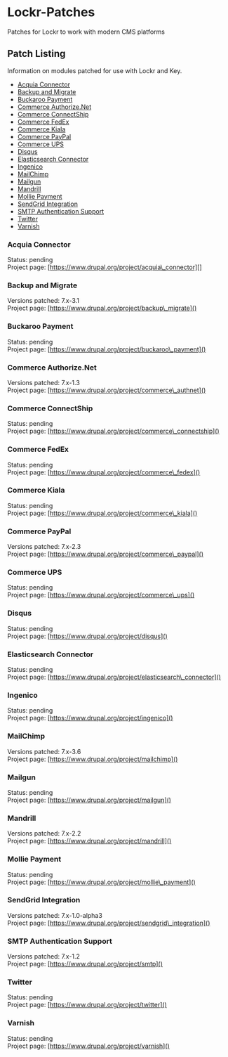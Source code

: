 # Lockr-Patches
Patches for Lockr to work with modern CMS platforms

## Patch Listing

Information on modules patched for use with Lockr and Key.

- [Acquia Connector](#acquia-connector)
- [Backup and Migrate](#backup-and-migrate)
- [Buckaroo Payment](#buckaroo-payment)
- [Commerce Authorize.Net](#commerce-authorize.net)
- [Commerce ConnectShip](#commerce-connectship)
- [Commerce FedEx](#commerce-fedex)
- [Commerce Kiala](#commerce-kiala)
- [Commerce PayPal](#commerce-paypal)
- [Commerce UPS](#commerce-ups)
- [Disqus](#disqus)
- [Elasticsearch Connector](#elasticsearch-connector)
- [Ingenico](#ingenico)
- [MailChimp](#mailchimp)
- [Mailgun](#mailgun)
- [Mandrill](#mandrill)
- [Mollie Payment](#mollie-payment)
- [SendGrid Integration](#sendgrid-integration)
- [SMTP Authentication Support](#smtp-authentication-support)
- [Twitter](#twitter)
- [Varnish](#varnish)

### Acquia Connector

Status: pending  
Project page: [https://www.drupal.org/project/acquia\_connector][]

### Backup and Migrate

Versions patched: 7.x-3.1  
Project page: [https://www.drupal.org/project/backup\_migrate]()

### Buckaroo Payment

Status: pending  
Project page: [https://www.drupal.org/project/buckaroo\_payment]()

### Commerce Authorize.Net

Versions patched: 7.x-1.3  
Project page: [https://www.drupal.org/project/commerce\_authnet]()

### Commerce ConnectShip

Status: pending  
Project page: [https://www.drupal.org/project/commerce\_connectship]()

### Commerce FedEx

Status: pending  
Project page: [https://www.drupal.org/project/commerce\_fedex]()

### Commerce Kiala

Status: pending  
Project page: [https://www.drupal.org/project/commerce\_kiala]()

### Commerce PayPal

Versions patched: 7.x-2.3  
Project page: [https://www.drupal.org/project/commerce\_paypal]()

### Commerce UPS

Status: pending  
Project page: [https://www.drupal.org/project/commerce\_ups]()

### Disqus

Status: pending  
Project page: [https://www.drupal.org/project/disqus]()

### Elasticsearch Connector

Status: pending  
Project page: [https://www.drupal.org/project/elasticsearch\_connector]()

### Ingenico

Status: pending  
Project page: [https://www.drupal.org/project/ingenico]()

### MailChimp

Versions patched: 7.x-3.6  
Project page: [https://www.drupal.org/project/mailchimp]()

### Mailgun

Status: pending  
Project page: [https://www.drupal.org/project/mailgun]()

### Mandrill

Versions patched: 7.x-2.2  
Project page: [https://www.drupal.org/project/mandrill]()

### Mollie Payment

Status: pending  
Project page: [https://www.drupal.org/project/mollie\_payment]()

### SendGrid Integration

Versions patched: 7.x-1.0-alpha3  
Project page: [https://www.drupal.org/project/sendgrid\_integration]()

### SMTP Authentication Support

Versions patched: 7.x-1.2  
Project page: [https://www.drupal.org/project/smtp]()

### Twitter

Status: pending  
Project page: [https://www.drupal.org/project/twitter]()

### Varnish

Status: pending  
Project page: [https://www.drupal.org/project/varnish]()
